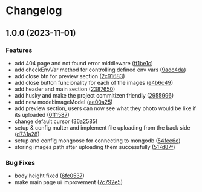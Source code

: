 # Changelog

## 1.0.0 (2023-11-01)

### Features

-   add 404 page and not found error middleware ([ff1be1c](https://github.com/Silent-Watcher/fileUploader/commit/ff1be1ce23824fe524c3dad99d7c1aabaaecdec7))
-   add checkEnvVar method for controlling defined env vars ([9adc4da](https://github.com/Silent-Watcher/fileUploader/commit/9adc4dae5dfc9acae9da31387347d5e82cb0dd64))
-   add close btn for preview section ([2c91683](https://github.com/Silent-Watcher/fileUploader/commit/2c9168390ee9bb837db3487217e048c210db332c))
-   add close button funcionality for each of the images ([e4b6c49](https://github.com/Silent-Watcher/fileUploader/commit/e4b6c49ba79d84a98ae976b68625dd483a6cefa2))
-   add header and main section ([2387650](https://github.com/Silent-Watcher/fileUploader/commit/23876506dfa2cfbd7ba02ad4f6c6c719fd817e89))
-   add husky and make the project commitizen friendly ([2955996](https://github.com/Silent-Watcher/fileUploader/commit/29559962c66d80424ccd612a8a07bf69d432b75f))
-   add new model:imageModel ([ae00a25](https://github.com/Silent-Watcher/fileUploader/commit/ae00a255c36d583be6862124671b93b1db367c37))
-   add preview section, users can now see what they photo would be like if its uploaded ([0ff1587](https://github.com/Silent-Watcher/fileUploader/commit/0ff1587f148ae351e8fa894dab9022e888f4fe5f))
-   change default cursor ([36a2585](https://github.com/Silent-Watcher/fileUploader/commit/36a25857d3275f320dd660eb14eea714192763c7))
-   setup & config multer and implement file uploading from the back side ([d731a28](https://github.com/Silent-Watcher/fileUploader/commit/d731a2856f69710f4dd848e215bbe82f3af8524b))
-   setup and config mongoose for connecting to mongodb ([54fee6e](https://github.com/Silent-Watcher/fileUploader/commit/54fee6e83baef6cefa429deec412976d18bcae3a))
-   storing images path after uploading them successfully ([517d87f](https://github.com/Silent-Watcher/fileUploader/commit/517d87fd1f9c1308c1ae9e85bac5f922f37adb72))

### Bug Fixes

-   body height fixed ([6fc0537](https://github.com/Silent-Watcher/fileUploader/commit/6fc053794ce48b7adfd95163a35a04910864ad82))
-   make main page ui improvement ([7c792e5](https://github.com/Silent-Watcher/fileUploader/commit/7c792e5da7653a28c4a0085fed9ec65a26ff5fe6))
